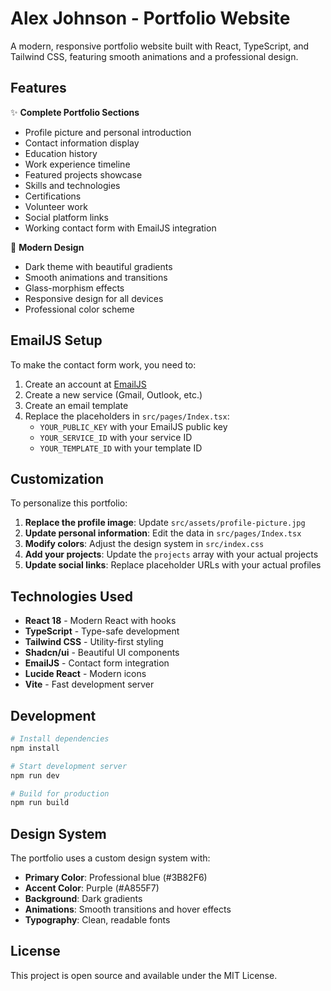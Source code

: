 # Alex Johnson - Portfolio Website

A modern, responsive portfolio website built with React, TypeScript, and Tailwind CSS, featuring smooth animations and a professional design.

## Features

✨ **Complete Portfolio Sections**
- Profile picture and personal introduction
- Contact information display
- Education history
- Work experience timeline
- Featured projects showcase
- Skills and technologies
- Certifications
- Volunteer work
- Social platform links
- Working contact form with EmailJS integration

🎨 **Modern Design**
- Dark theme with beautiful gradients
- Smooth animations and transitions
- Glass-morphism effects
- Responsive design for all devices
- Professional color scheme

## EmailJS Setup

To make the contact form work, you need to:

1. Create an account at [EmailJS](https://www.emailjs.com/)
2. Create a new service (Gmail, Outlook, etc.)
3. Create an email template
4. Replace the placeholders in `src/pages/Index.tsx`:
   - `YOUR_PUBLIC_KEY` with your EmailJS public key
   - `YOUR_SERVICE_ID` with your service ID
   - `YOUR_TEMPLATE_ID` with your template ID

## Customization

To personalize this portfolio:

1. **Replace the profile image**: Update `src/assets/profile-picture.jpg`
2. **Update personal information**: Edit the data in `src/pages/Index.tsx`
3. **Modify colors**: Adjust the design system in `src/index.css`
4. **Add your projects**: Update the `projects` array with your actual projects
5. **Update social links**: Replace placeholder URLs with your actual profiles

## Technologies Used

- **React 18** - Modern React with hooks
- **TypeScript** - Type-safe development
- **Tailwind CSS** - Utility-first styling
- **Shadcn/ui** - Beautiful UI components
- **EmailJS** - Contact form integration
- **Lucide React** - Modern icons
- **Vite** - Fast development server

## Development

```bash
# Install dependencies
npm install

# Start development server
npm run dev

# Build for production
npm run build
```

## Design System

The portfolio uses a custom design system with:
- **Primary Color**: Professional blue (#3B82F6)
- **Accent Color**: Purple (#A855F7)
- **Background**: Dark gradients
- **Animations**: Smooth transitions and hover effects
- **Typography**: Clean, readable fonts

## License

This project is open source and available under the MIT License.